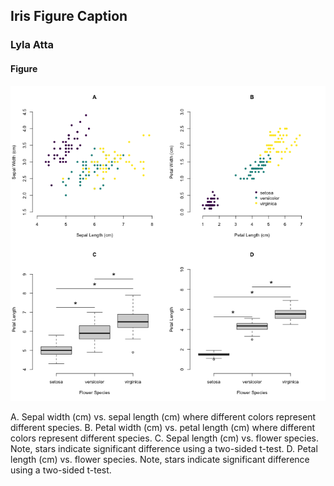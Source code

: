 ## Iris Figure Caption
### Lyla Atta 

#### Figure
![iris figure](./../../week1/code_day3/iris_multi.png) 

A. Sepal width (cm) vs. sepal length (cm) where different colors represent different species. B. Petal width (cm) vs. petal length (cm) where different colors represent different species. C. Sepal length (cm) vs. flower species. Note, stars indicate significant difference using a two-sided t-test. D. Petal length (cm) vs. flower species. Note, stars indicate significant difference using a two-sided t-test.
